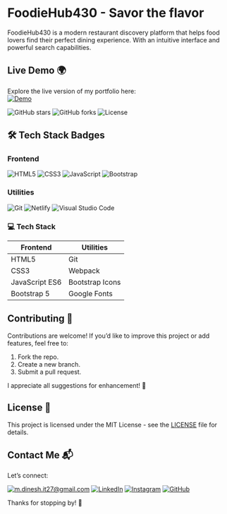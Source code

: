 # FoodieHub430 - Savor the flavor  
FoodieHub430 is a modern restaurant discovery platform that helps food lovers find their perfect dining experience. With an intuitive interface and powerful search capabilities.

## Live Demo 🌍

Explore the live version of my portfolio here:  
[![Demo](https://img.shields.io/badge/Demo-Available-blue)](https://foodie-hub430.netlify.app/)

![GitHub stars](https://img.shields.io/github/stars/dineshit27/FoodieHub430?style=social)
![GitHub forks](https://img.shields.io/github/forks/dineshit27/FoodieHub430?style=social)
![License](https://img.shields.io/github/license/dineshit27/FoodieHub430?style=social)

## 🛠️ Tech Stack Badges

### Frontend
![HTML5](https://img.shields.io/badge/HTML5-E34F26?style=for-the-badge&logo=html5&logoColor=white)
![CSS3](https://img.shields.io/badge/CSS3-1572B6?style=for-the-badge&logo=css3&logoColor=white)
![JavaScript](https://img.shields.io/badge/JavaScript-F7DF1E?style=for-the-badge&logo=javascript&logoColor=black)
![Bootstrap](https://img.shields.io/badge/Bootstrap-7952B3?style=for-the-badge&logo=bootstrap&logoColor=white)

### Utilities
![Git](https://img.shields.io/badge/Git-F05032?style=for-the-badge&logo=git&logoColor=white)
![Netlify](https://img.shields.io/badge/Netlify-00C7B7?style=for-the-badge&logo=netlify&logoColor=white)
![Visual Studio Code](https://img.shields.io/badge/VS_Code-007ACC?style=for-the-badge&logo=visual-studio-code&logoColor=white)

### 💻 Tech Stack
| Frontend       | Utilities      |
|----------------|----------------|
| HTML5          | Git            |
| CSS3           | Webpack        |
| JavaScript ES6 | Bootstrap Icons|
| Bootstrap 5    | Google Fonts   |

## Contributing 🤝

Contributions are welcome! If you’d like to improve this project or add features, feel free to:

1. Fork the repo.
2. Create a new branch.
3. Submit a pull request.

I appreciate all suggestions for enhancement! 🙏

## License 📄

This project is licensed under the MIT License - see the [LICENSE](LICENSE) file for details.

## Contact Me 📬

Let’s connect:

[![m.dinesh.it27@gmail.com](https://img.shields.io/badge/Contact%20me-m.dinesh.it27@gmail.com-red)](mailto:m.dinesh.it27@gmail.com)
[![LinkedIn](https://img.shields.io/badge/LinkedIn-Dinesh.M-blue)](https://www.linkedin.com/in/m-dinesh-d30/)
[![Instagram](https://img.shields.io/badge/Instagram-dinx_pvt_430-darkpink)](https://www.instagram.com/_dinx_pvt_430)
[![GitHub](https://img.shields.io/badge/GitHub-dineshit27-yellow)](https://github.com/dineshit27)

Thanks for stopping by! 👋
